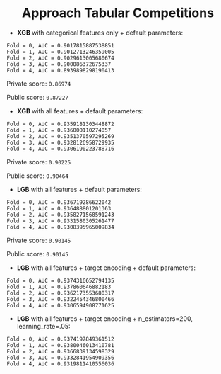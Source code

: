 # <center> Approach Tabular Competitions
- **XGB** with categorical features only + default parameters:
```
Fold = 0, AUC = 0.9017815887538851
Fold = 1, AUC = 0.9012713246359005
Fold = 2, AUC = 0.9029613005680674
Fold = 3, AUC = 0.900086372675337
Fold = 4, AUC = 0.8939898298190413
```
Private score: `0.86974`
  
Public score: `0.87227`
  
- **XGB** with all features + default parameters:
```
Fold = 0, AUC = 0.9359181303448872
Fold = 1, AUC = 0.936000110274057
Fold = 2, AUC = 0.9351370597295269
Fold = 3, AUC = 0.9328126958729935
Fold = 4, AUC = 0.9306190223788716
```
Private score: `0.90225`

Public score: `0.90464`

- **LGB** with all features + default parameters:
```
Fold = 0, AUC = 0.936719286622042
Fold = 1, AUC = 0.936488801201363
Fold = 2, AUC = 0.9358271568591243
Fold = 3, AUC = 0.9331580305261477
Fold = 4, AUC = 0.9308395965009834
```
Private score: `0.90145`

Public score: `0.90145`

- **LGB** with all features + target encoding + default parameters:
```
Fold = 0, AUC = 0.9374316652794135
Fold = 1, AUC = 0.937860646882183
Fold = 2, AUC = 0.9362173553680317
Fold = 3, AUC = 0.9322454346800466
Fold = 4, AUC = 0.9306594908771625
```

- **LGB** with all features + target encoding +  n_estimators=200, learning_rate=.05:
```
Fold = 0, AUC = 0.9374197849361512
Fold = 1, AUC = 0.9380046013410781
Fold = 2, AUC = 0.9366839134598329
Fold = 3, AUC = 0.9332841954909356
Fold = 4, AUC = 0.9319811410556036
```
